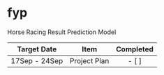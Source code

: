 # fyp
Horse Racing Result Prediction Model

Target Date | Item | Completed
:---: | :---: | :---:
17Sep - 24Sep | Project Plan | - [ ] 